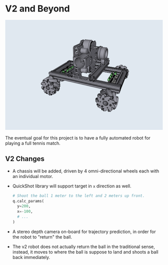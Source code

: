 # V2 and Beyond

![TennisBot v2 Draft](images/v2_draft.png)

The eventual goal for this project is to have a fully automated robot for playing a full tennis match.

## V2 Changes

* A chassis will be added, driven by 4 omni-directional wheels each with an individual motor.
* QuickShot library will support target in `x` direction as well.

    ```python
    # Shoot the ball 1 meter to the left and 2 meters up front.
    q.calc_params(
      y=200,
      x=-100,
      # ...
    )
    ```

* A stereo depth camera on-board for trajectory prediction, in order for the robot to "return" the ball.
* The v2 robot does not actually return the ball in the traditional sense, instead, it moves to where the ball is suppose to land and shoots a ball back immediately.
